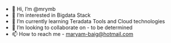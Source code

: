 - 👋 Hi, I’m @mrymb
- 👀 I’m interested in Bigdata Stack
- 🌱 I’m currently learning Teradata Tools and Cloud technologies 
- 💞️ I’m looking to collaborate on - to be determined
- 📫 How to reach me - maryam-baig@hotmail.com

<!---
mrymb/mrymb is a ✨ special ✨ repository because its `README.md` (this file) appears on your GitHub profile.
You can click the Preview link to take a look at your changes.
--->
